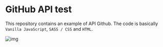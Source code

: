 # GitHub API test

This repository contains an example of API Github. The code is basically `Vanilla JavaScript`, `SASS / CSS` and `HTML`.

![img](https://github.com/sernalab/github-api-test/blob/master/img/api-test.gif)